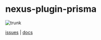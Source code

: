 # nexus-plugin-prisma

![trunk](https://github.com/graphql-nexus/plugin-prisma/workflows/trunk/badge.svg)

[issues](https://github.com/graphql-nexus/nexus-future/issues?q=is%3Aopen+is%3Aissue+label%3Aplugin%2Fprisma) | [docs](https://nexus-future.now.sh/#/community/plugins?id=prisma)
